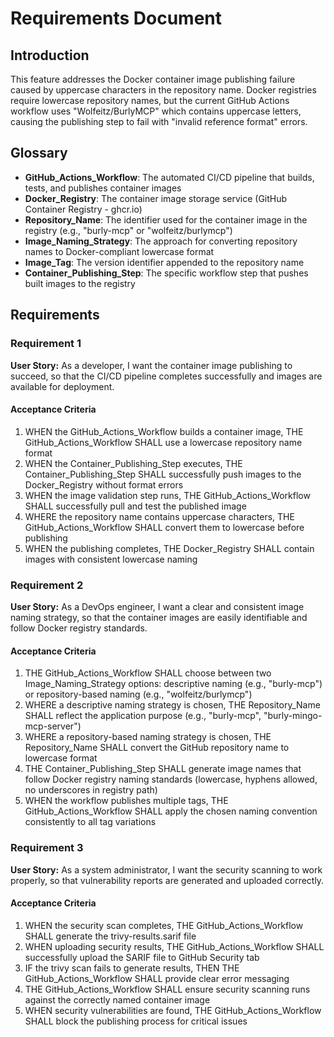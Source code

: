 # Requirements Document

## Introduction

This feature addresses the Docker container image publishing failure caused by uppercase characters in the repository name. Docker registries require lowercase repository names, but the current GitHub Actions workflow uses "Wolfeitz/BurlyMCP" which contains uppercase letters, causing the publishing step to fail with "invalid reference format" errors.

## Glossary

- **GitHub_Actions_Workflow**: The automated CI/CD pipeline that builds, tests, and publishes container images
- **Docker_Registry**: The container image storage service (GitHub Container Registry - ghcr.io)
- **Repository_Name**: The identifier used for the container image in the registry (e.g., "burly-mcp" or "wolfeitz/burlymcp")
- **Image_Naming_Strategy**: The approach for converting repository names to Docker-compliant lowercase format
- **Image_Tag**: The version identifier appended to the repository name
- **Container_Publishing_Step**: The specific workflow step that pushes built images to the registry

## Requirements

### Requirement 1

**User Story:** As a developer, I want the container image publishing to succeed, so that the CI/CD pipeline completes successfully and images are available for deployment.

#### Acceptance Criteria

1. WHEN the GitHub_Actions_Workflow builds a container image, THE GitHub_Actions_Workflow SHALL use a lowercase repository name format
2. WHEN the Container_Publishing_Step executes, THE Container_Publishing_Step SHALL successfully push images to the Docker_Registry without format errors
3. WHEN the image validation step runs, THE GitHub_Actions_Workflow SHALL successfully pull and test the published image
4. WHERE the repository name contains uppercase characters, THE GitHub_Actions_Workflow SHALL convert them to lowercase before publishing
5. WHEN the publishing completes, THE Docker_Registry SHALL contain images with consistent lowercase naming

### Requirement 2

**User Story:** As a DevOps engineer, I want a clear and consistent image naming strategy, so that the container images are easily identifiable and follow Docker registry standards.

#### Acceptance Criteria

1. THE GitHub_Actions_Workflow SHALL choose between two Image_Naming_Strategy options: descriptive naming (e.g., "burly-mcp") or repository-based naming (e.g., "wolfeitz/burlymcp")
2. WHERE a descriptive naming strategy is chosen, THE Repository_Name SHALL reflect the application purpose (e.g., "burly-mcp", "burly-mingo-mcp-server")
3. WHERE a repository-based naming strategy is chosen, THE Repository_Name SHALL convert the GitHub repository name to lowercase format
4. THE Container_Publishing_Step SHALL generate image names that follow Docker registry naming standards (lowercase, hyphens allowed, no underscores in registry path)
5. WHEN the workflow publishes multiple tags, THE GitHub_Actions_Workflow SHALL apply the chosen naming convention consistently to all tag variations

### Requirement 3

**User Story:** As a system administrator, I want the security scanning to work properly, so that vulnerability reports are generated and uploaded correctly.

#### Acceptance Criteria

1. WHEN the security scan completes, THE GitHub_Actions_Workflow SHALL generate the trivy-results.sarif file
2. WHEN uploading security results, THE GitHub_Actions_Workflow SHALL successfully upload the SARIF file to GitHub Security tab
3. IF the trivy scan fails to generate results, THEN THE GitHub_Actions_Workflow SHALL provide clear error messaging
4. THE GitHub_Actions_Workflow SHALL ensure security scanning runs against the correctly named container image
5. WHEN security vulnerabilities are found, THE GitHub_Actions_Workflow SHALL block the publishing process for critical issues